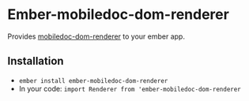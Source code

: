 # Ember-mobiledoc-dom-renderer

Provides [mobiledoc-dom-renderer](https://github.com/bustlelabs/mobiledoc-dom-renderer) to your ember app.

## Installation

* `ember install ember-mobiledoc-dom-renderer`
* In your code: `import Renderer from 'ember-mobiledoc-dom-renderer`
